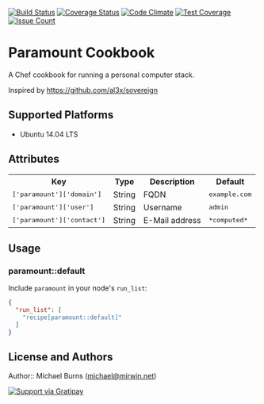 [![Build Status](https://travis-ci.org/mburns/paramount.svg?branch=master)](https://travis-ci.org/mburns/paramount)
[![Coverage Status](https://coveralls.io/repos/github/mburns/paramount/badge.svg?branch=master)](https://coveralls.io/github/mburns/paramount?branch=master)
[![Code Climate](https://codeclimate.com/github/mburns/paramount/badges/gpa.svg)](https://codeclimate.com/github/mburns/paramount)
[![Test Coverage](https://codeclimate.com/github/mburns/paramount/badges/coverage.svg)](https://codeclimate.com/github/mburns/paramount/coverage)
[![Issue Count](https://codeclimate.com/github/mburns/paramount/badges/issue_count.svg)](https://codeclimate.com/github/mburns/paramount)

# Paramount Cookbook

A Chef cookbook for running a personal computer stack.

Inspired by https://github.com/al3x/sovereign

## Supported Platforms

 * Ubuntu 14.04 LTS

## Attributes

<table>
  <tr>
    <th>Key</th>
    <th>Type</th>
    <th>Description</th>
    <th>Default</th>
  </tr>
  <tr>
    <td><tt>['paramount']['domain']</tt></td>
    <td>String</td>
    <td>FQDN</td>
    <td><tt>example.com</tt></td>
  </tr>
  <tr>
    <td><tt>['paramount']['user']</tt></td>
    <td>String</td>
    <td>Username</td>
    <td><tt>admin</tt></td>
  </tr>
  <tr>
    <td><tt>['paramount']['contact']</tt></td>
    <td>String</td>
    <td>E-Mail address</td>
    <td><tt>*computed*</tt></td>
  </tr>
</table>

## Usage

### paramount::default

Include `paramount` in your node's `run_list`:

```json
{
  "run_list": [
    "recipe[paramount::default]"
  ]
}
```

## License and Authors

Author:: Michael Burns (michael@mirwin.net)

[![Support via Gratipay](https://cdn.rawgit.com/gratipay/gratipay-badge/2.3.0/dist/gratipay.svg)](https://gratipay.com/mburns/)
